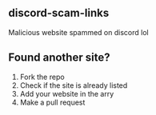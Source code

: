 ## discord-scam-links
Malicious website spammed on discord lol

## Found another site?
1. Fork the repo
2. Check if the site is already listed
3. Add your website in the arry
4. Make a pull request

